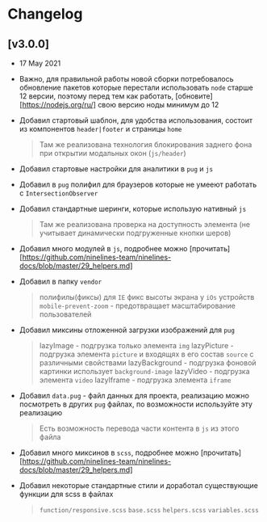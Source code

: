 # Changelog

## [v3.0.0]

- 17 May 2021

- Важно, для правильной работы новой сборки потребовалось обновление пакетов которые перестали использовать `node` старше 12 версии, поэтому перед тем как работать, [обновите][https://nodejs.org/ru/] свою версию ноды минимум до 12

- Добавил стартовый шаблон, для удобства использования, состоит из компонентов `header|footer` и страницы `home`
	> Там же реализована технология блокирования заднего фона при открытии модальных окон (`js/header`)

- Добавил стартовые настройки для аналитики в `pug` и `js`

- Добавил в `pug` полифил для браузеров которые не умееют работать с `IntersectionObserver`

- Добавил стандартные шеринги, которые использую нативный `js`
	> Там же реализована проверка на доступность элемента (не учитывает динамически подгруженные кнопки шеров)

- Добавил много модулей в `js`, подробнее можно [прочитать][https://github.com/ninelines-team/ninelines-docs/blob/master/29_helpers.md]

- Добавил в папку `vendor`
	> полифилы(фиксы) для `IE`
	> фикс высоты экрана у `iOs` устройств
	> `mobile-prevent-zoom` - предотвращает масштабирование пользователей

- Добавил миксины отложенной загрузки изображений для `pug`
	> lazyImage - подгрузка только элемента `img`
	> lazyPicture - подгрузка элемента `picture` и входящях в его состав `source` с различными свойствами
	> lazyBackground - подгрузка фоновой картинки использует `background-image`
	> lazyVideo - подгрузка элемента `video`
	> lazyIframe - подгрузка элемента `iframe`

- Добавил `data.pug` - файл данных для проекта, реализацию можно посмотреть в других `pug` файлах, по возможности используйте эту реализацию
	> Есть возможность перевода части контента в `js` из этого файла

- Добавил много миксинов в `scss`, подробнее можно [прочитать][https://github.com/ninelines-team/ninelines-docs/blob/master/29_helpers.md]

- Добавил некоторые стандартные стили и доработал существующие функции для scss в файлах
	> `function/responsive.scss`
	> `base.scss`
	> `helpers.scss`
	> `variables.scss`
